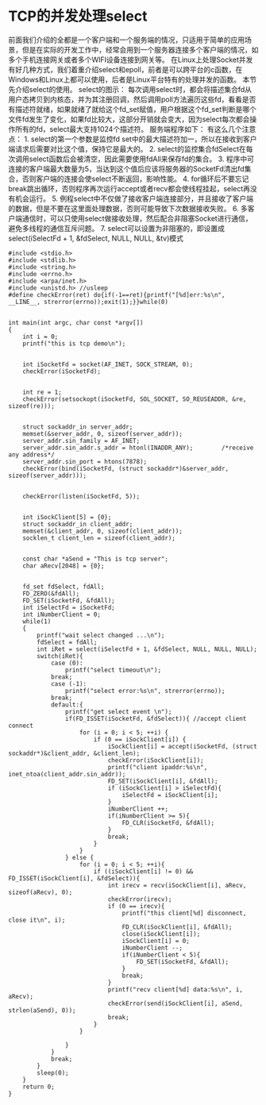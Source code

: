 # TCP的并发处理select

前面我们介绍的全都是一个客户端和一个服务端的情况，只适用于简单的应用场景，但是在实际的开发工作中，经常会用到一个服务器连接多个客户端的情况，如多个手机连接网关或者多个WIFI设备连接到网关等。 在Linux上处理Socket并发有好几种方式，我们着重介绍select和epoll，前者是可以跨平台的c函数，在Windows和Linux上都可以使用，后者是Linux平台特有的处理并发的函数。 本节先介绍select的使用。 select的图示：  每次调用select时，都会将描述集合fd从用户态拷贝到内核态，并为其注册回调，然后调用poll方法遍历这些fd，看看是否有描述符就绪，如果就绪了就给这个fd\_set赋值，用户根据这个fd\_set判断是哪个文件fd发生了变化，如果fd比较大，这部分开销就会变大，因为select每次都会操作所有的fd，select最大支持1024个描述符。 服务端程序如下： 有这么几个注意点： 1. select的第一个参数是监控fd set中的最大描述符加一，所以在接收到客户端请求后需要对比这个值，保持它是最大的。 2. select的监控集合fdSelect在每次调用select函数后会被清空，因此需要使用fdAll来保存fd的集合。 3. 程序中可连接的客户端最大数量为5，当达到这个值后应该将服务器的SocketFd清出fd集合，否则客户端的连接会使select不断返回，影响性能。 4. for循环后不要忘记break跳出循环，否则程序再次运行accept或者recv都会使线程挂起，select再没有机会运行。 5. 例程select中不仅做了接收客户端连接部分，并且接收了客户端的数据，但是不要在这里面处理数据，否则可能导致下次数据接收失败。 6. 多客户端通信时，可以只使用select做接收处理，然后配合非阻塞Socket进行通信，避免多线程的通信互斥问题。 7. select可以设置为非阻塞的，即设置成select\(iSelectFd + 1, &fdSelect, NULL, NULL, &tv\)模式

```text
#include <stdio.h>
#include <stdlib.h>
#include <string.h>
#include <errno.h>
#include <arpa/inet.h>
#include <unistd.h> //usleep
#define checkError(ret) do{if(-1==ret){printf("[%d]err:%s\n", __LINE__, strerror(errno));exit(1);}}while(0)


int main(int argc, char const *argv[])
{
    int i = 0;
    printf("this is tcp demo\n");


    int iSocketFd = socket(AF_INET, SOCK_STREAM, 0);
    checkError(iSocketFd);


    int re = 1;
    checkError(setsockopt(iSocketFd, SOL_SOCKET, SO_REUSEADDR, &re, sizeof(re)));


    struct sockaddr_in server_addr;  
    memset(&server_addr, 0, sizeof(server_addr));
    server_addr.sin_family = AF_INET;  
    server_addr.sin_addr.s_addr = htonl(INADDR_ANY);        /*receive any address*/
    server_addr.sin_port = htons(7878);
    checkError(bind(iSocketFd, (struct sockaddr*)&server_addr, sizeof(server_addr)));


    checkError(listen(iSocketFd, 5));


    int iSockClient[5] = {0};
    struct sockaddr_in client_addr;
    memset(&client_addr, 0, sizeof(client_addr));
    socklen_t client_len = sizeof(client_addr);


    const char *aSend = "This is tcp server";
    char aRecv[2048] = {0}; 


    fd_set fdSelect, fdAll;
    FD_ZERO(&fdAll);
    FD_SET(iSocketFd, &fdAll);
    int iSelectFd = iSocketFd;
    int iNumberClient = 0;
    while(1)
    {
        printf("wait select changed ...\n");
        fdSelect = fdAll;
        int iRet = select(iSelectFd + 1, &fdSelect, NULL, NULL, NULL);
        switch(iRet){
            case (0):
                printf("select timeout\n");
            break;
            case (-1):
                printf("select error:%s\n", strerror(errno));
            break;
            default:{
                printf("get select event \n");
                if(FD_ISSET(iSocketFd, &fdSelect)){ //accept client connect
                    for (i = 0; i < 5; ++i) {
                        if (0 == iSockClient[i]) {
                            iSockClient[i] = accept(iSocketFd, (struct sockaddr*)&client_addr, &client_len);
                            checkError(iSockClient[i]); 
                            printf("client ipaddr:%s\n", inet_ntoa(client_addr.sin_addr));
                            FD_SET(iSockClient[i], &fdAll);
                            if (iSockClient[i] > iSelectFd){
                                iSelectFd = iSockClient[i];
                            }
                            iNumberClient ++;
                            if(iNumberClient >= 5){
                                FD_CLR(iSocketFd, &fdAll);
                            }
                            break;
                        }
                    }
                } else {
                    for (i = 0; i < 5; ++i){
                        if ((iSockClient[i] != 0) && FD_ISSET(iSockClient[i], &fdSelect)){
                            int irecv = recv(iSockClient[i], aRecv, sizeof(aRecv), 0);
                            checkError(irecv);
                            if (0 == irecv){
                                printf("this client[%d] disconnect, close it\n", i);
                                FD_CLR(iSockClient[i], &fdAll);
                                close(iSockClient[i]);
                                iSockClient[i] = 0;
                                iNumberClient --;
                                if(iNumberClient < 5){
                                    FD_SET(iSocketFd, &fdAll);
                                }
                                break;
                            }
                            printf("recv client[%d] data:%s\n", i, aRecv);
                            checkError(send(iSockClient[i], aSend, strlen(aSend), 0));
                            break;
                        }       
                    }

                }
            }
            break;
        }
        sleep(0);
    }
    return 0;
}
```


